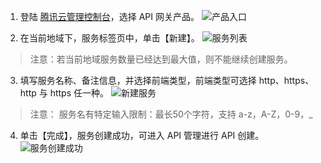 1. 登陆 [腾讯云管理控制台](https://cloud.tencent.com/login?s_url=https%3A%2F%2Fcloud.tencent.com%2F)，选择 API 网关产品。
![产品入口](//mc.qcloudimg.com/static/img/bdabe6be48500f26d6e7040a84401c95/image.png)

2. 在当前地域下，服务标签页中，单击【新建】。
![服务列表](//mc.qcloudimg.com/static/img/cea80ab6c9784dfcc58ec54bc3a87e49/image.png)
> 注意：若当前地域服务数量已经达到最大值，则不能继续创建服务。

3. 填写服务名称、备注信息，并选择前端类型，前端类型可选择 http、https、http 与 https 任一种。
![新建服务](//mc.qcloudimg.com/static/img/6b500374e0b5fb826a96e79a4f2a525a/image.png)
> 注意： 服务名有特定输入限制：最长50个字符，支持 a-z，A-Z，0-9，_

4. 单击【完成】，服务创建成功，可进入 API 管理进行 API 创建。
![服务创建成功](//mc.qcloudimg.com/static/img/94b39e7d8a58ecbf2cfe8b0939a3904b/image.png)

